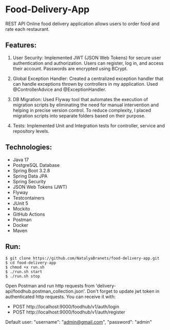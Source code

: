 # Food-Delivery-App
REST API Online food delivery application allows users to order food and rate each restaurant.

## Features:
1. User Security: Implemented JWT (JSON Web Tokens) for secure user authentication and authorization. Users can register, log in, and access their account. Passwords are encrypted using BCrypt.

2. Global Exception Handler: Created a centralized exception handler that can handle exceptions thrown by controllers in my application. Used @ControllerAdvice and @ExceptionHandler. 

3. DB Migration: Used Flyway tool that automates the execution of migration scripts by eliminating the need for manual intervention and helping in precise version control. To reduce complexity, I placed migration scripts into separate folders based on their purpose.

4. Tests: Implemented Unit and Integration tests for controller, service and repository levels.

## Technologies:
- Java 17
- PostgreSQL Database
- Spring Boot 3.2.8
- Spring Data JPA
- Spring Security
- JSON Web Tokens (JWT)
- Flyway
- Testcontainers
- JUnit 5
- Mockito
- GitHub Actions 
- Postman
- Docker
- Maven


## Run:

```shell
$ git clone https://github.com/NatalyaBranets/food-delivery-app.git
$ cd food-delivery-app
$ chmod +x run.sh
$ ./run.sh start
$ ./run.sh stop
```

Open Postman and run http requests from 'delivery-api/foodhub.postman_collection.json'. 
Don't forget to update jwt token in authenticated http requests. You can receive it with:
   - POST http://localhost:9000/foodhub/v1/auth/login
   - POST http://localhost:9000/foodhub/v1/auth/register

Default user: "username": "admin@gmail.com", "password": "admin"




